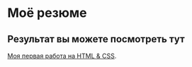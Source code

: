 # Моё резюме

## Результат вы можете посмотреть тут

[Моя первая работа на HTML & CSS](https://bugs1337.github.io/Resume/).

